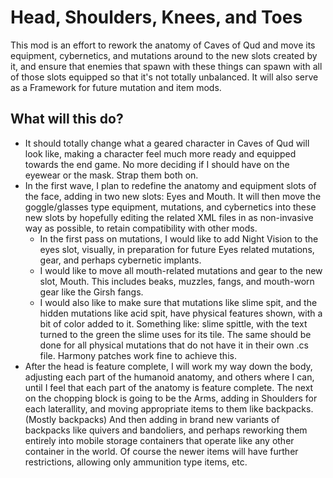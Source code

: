 # Head, Shoulders, Knees, and Toes

This mod is an effort to rework the anatomy of Caves of Qud and move its equipment, cybernetics, and mutations around to the new slots created by it, and ensure that enemies that spawn with these things can spawn with all of those slots equipped so that it's not totally unbalanced. It will also serve as a Framework for future mutation and item mods.

## What will this do?

* It should totally change what a geared character in Caves of Qud will look like, making a character feel much more ready and equipped towards the end game. No more deciding if I should have on the eyewear or the mask. Strap them both on.
* In the first wave, I plan to redefine the anatomy and equipment slots of the face, adding in two new slots: Eyes and Mouth. It will then move the goggle/glasses type equipment, mutations, and cybernetics into these new slots by hopefully editing the related XML files in as non-invasive way as possible, to retain compatibility with other mods.
    * In the first pass on mutations, I would like to add Night Vision to the eyes slot, visually, in preparation for future Eyes related mutations, gear, and perhaps cybernetic implants.
    * I would like to move all mouth-related mutations and gear to the new slot, Mouth. This includes beaks, muzzles, fangs, and mouth-worn gear like the Girsh fangs.
    * I would also like to make sure that mutations like slime spit, and the hidden mutations like acid spit, have physical features shown, with a bit of color added to it. Something like: slime spittle, with the text turned to the green the slime uses for its tile. The same should be done for all physical mutations that do not have it in their own .cs file. Harmony patches work fine to achieve this.
* After the head is feature complete, I will work my way down the body, adjusting each part of the humanoid anatomy, and others where I can, until I feel that each part of the anatomy is feature complete. The next on the chopping block is going to be the Arms, adding in Shoulders for each laterallity, and moving appropriate items to them like backpacks. (Mostly backpacks) And then adding in brand new variants of backpacks like quivers and bandoliers, and perhaps reworking them entirely into mobile storage containers that operate like any other container in the world. Of course the newer items will have further restrictions, allowing only ammunition type items, etc.